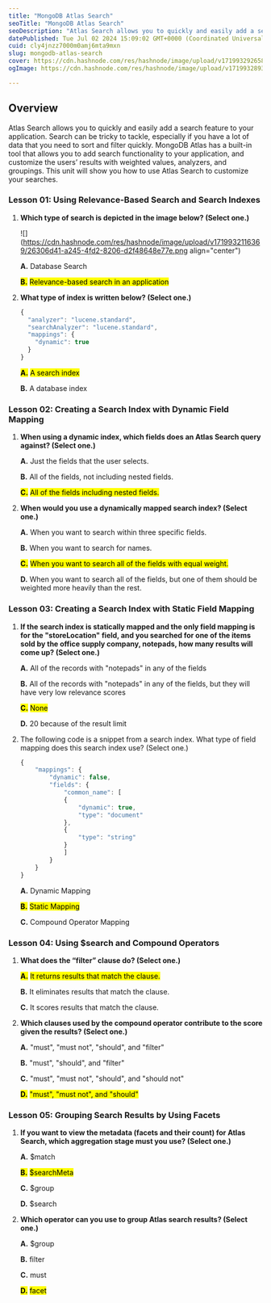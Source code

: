```yaml
---
title: "MongoDB Atlas Search"
seoTitle: "MongoDB Atlas Search"
seoDescription: "Atlas Search allows you to quickly and easily add a search feature to your application. Search can be tricky to tackle, especially if you have a lot of data"
datePublished: Tue Jul 02 2024 15:09:02 GMT+0000 (Coordinated Universal Time)
cuid: cly4jnzz7000m0amj6mta9mxn
slug: mongodb-atlas-search
cover: https://cdn.hashnode.com/res/hashnode/image/upload/v1719932926588/44e4d584-a66e-4530-9c66-5fe1e34adaea.png
ogImage: https://cdn.hashnode.com/res/hashnode/image/upload/v1719932893231/59b83078-b719-40cd-86d1-422293aff39e.png

---
```


## **Overview**

Atlas Search allows you to quickly and easily add a search feature to your application. Search can be tricky to tackle, especially if you have a lot of data that you need to sort and filter quickly. MongoDB Atlas has a built-in tool that allows you to add search functionality to your application, and customize the users’ results with weighted values, analyzers, and groupings. This unit will show you how to use Atlas Search to customize your searches.

### Lesson 01: Using Relevance-Based Search and Search Indexes

1. **Which type of search is depicted in the image below? (Select one.)**
    
    ![](https://cdn.hashnode.com/res/hashnode/image/upload/v1719932116369/26306d41-a245-4fd2-8206-d2f48648e77e.png align="center")
    
    **A.** Database Search
    
    **<mark>B.</mark>** <mark> Relevance-based search in an application</mark>
    
2. **What type of index is written below? (Select one.)**
    
    ```javascript
    {
      "analyzer": "lucene.standard",
      "searchAnalyzer": "lucene.standard",
      "mappings": {
        "dynamic": true
      }
    }
    ```
    
    **<mark>A.</mark>** <mark> A search index</mark>
    
    **B.** A database index
    

### Lesson 02: Creating a Search Index with Dynamic Field Mapping

1. **When using a dynamic index, which fields does an Atlas Search query against? (Select one.)**
    
    **A.** Just the fields that the user selects.
    
    **B.** All of the fields, not including nested fields.
    
    **<mark>C.</mark>** <mark> All of the fields including nested fields.</mark>
    
2. **When would you use a dynamically mapped search index? (Select one.)**
    
    **A.** When you want to search within three specific fields.
    
    **B.** When you want to search for names.
    
    **<mark>C.</mark>** <mark> When you want to search all of the fields with equal weight.</mark>
    
    **D.** When you want to search all of the fields, but one of them should be weighted more heavily than the rest.
    

### Lesson 03: Creating a Search Index with Static Field Mapping

1. **If the search index is statically mapped and the only field mapping is for the "storeLocation" field, and you searched for one of the items sold by the office supply company, notepads, how many results will come up? (Select one.)**
    
    **A.** All of the records with "notepads" in any of the fields
    
    **B.** All of the records with "notepads" in any of the fields, but they will have very low relevance scores
    
    **<mark>C.</mark>** <mark> None</mark>
    
    **D.** 20 because of the result limit
    
2. The following code is a snippet from a search index. What type of field mapping does this search index use? (Select one.)
    
    ```javascript
    {
        "mappings": {
            "dynamic": false,
            "fields": {
                "common_name": [
                {
                    "dynamic": true,
                    "type": "document"
                },
                {
                    "type": "string"
                }
                ]
            }
        }
    }
    ```
    
    **A.** Dynamic Mapping
    
    **<mark>B.</mark>** <mark> Static Mapping</mark>
    
    **C.** Compound Operator Mapping
    

### Lesson 04: Using $search and Compound Operators

1. **What does the “filter” clause do? (Select one.)**
    
    **<mark>A.</mark>** <mark> It returns results that match the clause.</mark>
    
    **B.** It eliminates results that match the clause.
    
    **C.** It scores results that match the clause.
    
2. **Which clauses used by the compound operator contribute to the score given the results? (Select one.)** 
    
    **A.** "must", "must not", "should", and "filter"
    
    **B.** "must", "should", and "filter"
    
    **C.** "must", "must not", "should", and "should not"
    
    **<mark>D.</mark>** <mark> "must", "must not", and "should"</mark>
    

### Lesson 05: Grouping Search Results by Using Facets

1. **If you want to view the metadata (facets and their count) for Atlas Search, which aggregation stage must you use? (Select one.)**
    
    **A.** $match
    
    **<mark>B.</mark>** <mark> $searchMeta</mark>
    
    **C.** $group
    
    **D.** $search
    
2. **Which operator can you use to group Atlas search results? (Select one.)**
    
    **A.** $group
    
    **B.** filter
    
    **C.** must
    
    **<mark>D.</mark>** <mark> facet</mark>